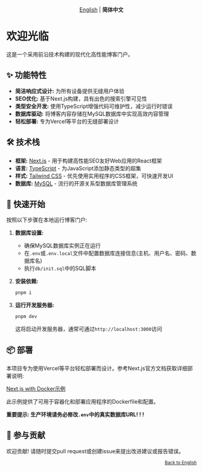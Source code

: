 <center>
    <a href="./README.md">English</a> |
     <strong>简体中文</strong> 
</center>

# 欢迎光临

这是一个采用前沿技术构建的现代化高性能博客门户。

## ✨ 功能特性

*   **简洁响应式设计:** 为所有设备提供无缝用户体验
*   **SEO优化:** 基于Next.js构建，具有出色的搜索引擎可见性
*   **类型安全开发:** 使用TypeScript增强代码可维护性，减少运行时错误
*   **数据库驱动:** 将博客内容存储在MySQL数据库中实现高效内容管理
*   **轻松部署:** 专为Vercel等平台的无缝部署设计

## 🛠️ 技术栈

*   **框架:** [Next.js](https://nextjs.org/) - 用于构建高性能SEO友好Web应用的React框架
*   **语言:** [TypeScript](https://www.typescriptlang.org/) - 为JavaScript添加静态类型的超集
*   **样式:** [Tailwind CSS](https://tailwindcss.com/) - 优先使用实用程序的CSS框架，可快速开发UI
*   **数据库:** [MySQL](https://www.mysql.com/) - 流行的开源关系型数据库管理系统

## 🚀 快速开始

按照以下步骤在本地运行博客门户:

1.  **数据库设置:**
    *   确保MySQL数据库实例正在运行
    *   在`.env`或`.env.local`文件中配置数据库连接信息(主机、用户名、密码、数据库名)
    *   执行`db/init.sql`中的SQL脚本

2.  **安装依赖:**

    ```bash
    pnpm i
    ```

3.  **运行开发服务器:**

    ```bash
    pnpm dev
    ```

    这将启动开发服务器，通常可通过`http://localhost:3000`访问

## 📦 部署

本项目专为使用Vercel等平台轻松部署而设计。参考Next.js官方文档获取详细部署说明:

[Next.js with Docker示例](https://github.com/vercel/next.js/tree/canary/examples/with-docker)

此示例提供了可用于容器化和部署应用程序的Dockerfile和配置。

**重要提示: 生产环境请务必修改`.env`中的真实数据库URL! ! !**

## 🤝 参与贡献

欢迎贡献! 请随时提交pull request或创建issue来提出改进建议或报告错误。

<div align="right">
  <small>
    <a href="#readme-header">Back to English</a>
  </small>
</div>